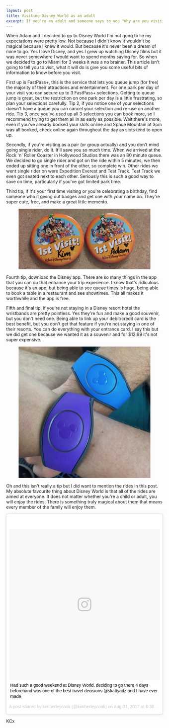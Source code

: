 ```yaml
---
layout: post
title: Visiting Disney World as an adult
excerpt: If you're an adult and someone says to you "Why are you visiting Disney World, isn't it for children?", punch them in the face. Nah I'm joking don't punch them in the face, send them this article instead about how Disney World it totally for adults too.
---
```


When Adam and I decided to go to Disney World I'm not gong to lie my expectations were pretty low. Not because I didn't know it wouldn't be magical because I knew it would. But because it's never been a dream of mine to go. Yes I love Disney, and yes I grew up watching Disney films but it was never somewhere I would want to spend months saving for. So when we decided to go to Miami for 3 weeks it was a no brainer. This article isn't going to tell you to visit, what it will do is give you some useful bits of information to know before you visit.

First up is FastPass+, this is the service that lets you queue jump (for free) the majority of their attractions and entertainment. For one park per day of your visit you can secure up to 3 FastPass+ selections. Getting to queue jump is great, but the restriction on one park per day is a little frustrating, so plan your selections carefully. Tip 2, if you notice one of your selections doesn't have a queue you can cancel your selection and re-use on another ride. Tip 3, once you've used up all 3 selections you can book more, so I recommend trying to get them all in as early as possible. Wait there's more, even if you've already booked your slots online and Space Mountain at 3pm was all booked, check online again throughout the day as slots tend to open up.

Secondly, if you're visiting as a pair (or group actually) and you don't mind going single rider, do it. It'll save you so much time. When we arrived at the Rock 'n' Roller Coaster in Hollywood Studios there was an 80 minute queue. We decided to go single rider and got on the ride within 5 minutes, we then ended up sitting one in front of the other, so complete win. Other rides we went single rider on were Expedition Everest and Test Track. Test Track we even got seated next to each other. Seriously this is such a good way to save on time, particularly if you've got limited park time.

Third tip, if it's your first time visiting or you're celebrating a birthday, find someone who it giving out badges and get one with your name on. They're super cute, free, and make a great little memento.

<figure>
  <img src="/images/disney-badges.jpg" class="medium-image" alt="Disney Badges">
</figure>

Fourth tip, download the Disney app. There are so many things in the app that you can do that enhance your trip experience. I know that's ridiculous because it's an app, but being able to see queue times is huge, being able to book a table in a restaurant and see showtimes. This all makes it worthwhile and the app is free.

Fifth and final tip, if you're not staying in a Disney resort hotel the wristbands are pretty pointless. Yes they're fun and make a good souvenir, but you don't need one. Being able to link up your debit/credit card is the best benefit, but you don't get that feature if you're not staying in one of their resorts. You can do everything with your entrance card. I say this but we did get one because we wanted it as a souvenir and for $12.99 it's not super expensive.

<figure>
  <img src="/images/disney-wristbands.jpg" class="medium-image" alt="disney-wristbandss">
</figure>

Oh and this isn't really a tip but I did want to mention the rides in this post. My absolute favourite thing about Disney World is that all of the rides are aimed at everyone. It does not matter whether you're a child or adult, you will enjoy the rides. There is something truly magical about them that means every member of the family will enjoy them.

<div class="instagram-embed">
<blockquote class="instagram-media" data-instgrm-captioned data-instgrm-version="7" style=" background:#FFF; border:0; border-radius:3px; box-shadow:0 0 1px 0 rgba(0,0,0,0.5),0 1px 10px 0 rgba(0,0,0,0.15); margin: 1px; max-width:658px; padding:0; width:99.375%; width:-webkit-calc(100% - 2px); width:calc(100% - 2px);"><div style="padding:8px;"> <div style=" background:#F8F8F8; line-height:0; margin-top:40px; padding:50% 0; text-align:center; width:100%;"> <div style=" background:url(data:image/png;base64,iVBORw0KGgoAAAANSUhEUgAAACwAAAAsCAMAAAApWqozAAAABGdBTUEAALGPC/xhBQAAAAFzUkdCAK7OHOkAAAAMUExURczMzPf399fX1+bm5mzY9AMAAADiSURBVDjLvZXbEsMgCES5/P8/t9FuRVCRmU73JWlzosgSIIZURCjo/ad+EQJJB4Hv8BFt+IDpQoCx1wjOSBFhh2XssxEIYn3ulI/6MNReE07UIWJEv8UEOWDS88LY97kqyTliJKKtuYBbruAyVh5wOHiXmpi5we58Ek028czwyuQdLKPG1Bkb4NnM+VeAnfHqn1k4+GPT6uGQcvu2h2OVuIf/gWUFyy8OWEpdyZSa3aVCqpVoVvzZZ2VTnn2wU8qzVjDDetO90GSy9mVLqtgYSy231MxrY6I2gGqjrTY0L8fxCxfCBbhWrsYYAAAAAElFTkSuQmCC); display:block; height:44px; margin:0 auto -44px; position:relative; top:-22px; width:44px;"></div></div> <p style=" margin:8px 0 0 0; padding:0 4px;"> <a href="https://www.instagram.com/p/BYeuI4hl51v/" style=" color:#000; font-family:Arial,sans-serif; font-size:14px; font-style:normal; font-weight:normal; line-height:17px; text-decoration:none; word-wrap:break-word;" target="_blank">Had such a good weekend at Disney World, deciding to go there 4 days beforehand was one of the best travel decisions @skattyadz and I have ever made</a></p> <p style=" color:#c9c8cd; font-family:Arial,sans-serif; font-size:14px; line-height:17px; margin-bottom:0; margin-top:8px; overflow:hidden; padding:8px 0 7px; text-align:center; text-overflow:ellipsis; white-space:nowrap;">A post shared by kimberleycook (@kimberleycook) on <time style=" font-family:Arial,sans-serif; font-size:14px; line-height:17px;" datetime="2017-09-01T01:30:05+00:00">Aug 31, 2017 at 6:30pm PDT</time></p></div></blockquote>
</div>
<script async defer src="//platform.instagram.com/en_US/embeds.js"></script>



KCx

